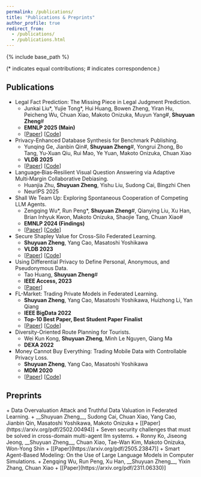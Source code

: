 ```yaml
---
permalink: /publications/
title: "Publications & Preprints"
author_profile: true
redirect_from: 
  - /publications/
  - /publications.html
---
```


{% include base_path %}

(* indicates equal contributions; # indicates correspondence.)

<h2>Publications</h2>

+ Legal Fact Prediction: The Missing Piece in Legal Judgment Prediction.
  + Junkai Liu\*, Yujie Tong\*, Hui Huang, Bowen Zheng, Yiran Hu, Peicheng Wu, Chuan Xiao, Makoto Onizuka, Muyun Yang#, __Shuyuan Zheng__#
  + **EMNLP 2025 (Main)**
  + [[Paper](https://arxiv.org/pdf/2409.07055)] [[Code](https://github.com/HPRCEST/LFPBench)]
+ Privacy-Enhanced Database Synthesis for Benchmark Publishing.
   + Yunqing Ge, Jianbin Qin#, __Shuyuan Zheng__#, Yongrui Zhong, Bo Tang, Yu-Xuan Qiu, Rui Mao, Ye Yuan, Makoto Onizuka, Chuan Xiao
   + **VLDB 2025**
   + [[Paper](https://arxiv.org/pdf/2405.01312)] [[Code](https://github.com/teijyogen/PrivBench)]
+ Language‑Bias‑Resilient Visual Question Answering via Adaptive Multi‑Margin Collaborative Debiasing.
  + Huanjia Zhu, __Shuyuan Zheng__, Yishu Liu, Sudong Cai, Bingzhi Chen
  + NeurIPS 2025
+ Shall We Team Up: Exploring Spontaneous Cooperation of Competing LLM Agents.
  + Zengqing Wu\*, Run Peng\*, __Shuyuan Zheng__#, Qianying Liu, Xu Han, Brian Inhyuk Kwon, Makoto Onizuka, Shaojie Tang, Chuan Xiao#
  + **EMNLP 2024 (Findings)**
  + [[Paper](https://aclanthology.org/2024.findings-emnlp.297.pdf)] [[Code](https://github.com/wuzengqing001225/SABM_ShallWeTeamUp)]
+ Secure Shapley Value for Cross-Silo Federated Learning.
  + __Shuyuan Zheng__, Yang Cao, Masatoshi Yoshikawa
  + **VLDB 2023**
  + [[Paper](/files/vldb2023_secure_shapley_value_paper.pdf)] [[Code](https://github.com/teijyogen/SecSV)]
+ Using Differential Privacy to Define Personal, Anonymous, and Pseudonymous Data.
  + Tao Huang, __Shuyuan Zheng__#
  + **IEEE Access, 2023**
  + [[Paper](https://arxiv.org/pdf/2209.04856)]
+ FL-Market: Trading Private Models in Federated Learning.
  + __Shuyuan Zheng__, Yang Cao, Masatoshi Yoshikawa, Huizhong Li, Yan Qiang
  + **IEEE BigData 2022**
  + **Top-10 Best Paper, Best Student Paper Finalist**
  + [[Paper](https://arxiv.org/pdf/2106.04384)] [[Code](https://github.com/teijyogen/FL-Market)]
+ Diversity-Oriented Route Planning for Tourists.
  + Wei Kun Kong, __Shuyuan Zheng__, Minh Le Nguyen, Qiang Ma
  + **DEXA 2022**
+ Money Cannot Buy Everything: Trading Mobile Data with Controllable Privacy Loss.
  + __Shuyuan Zheng__, Yang Cao, Masatoshi Yoshikawa
  + **MDM 2020**
  + [[Paper](/files/mdm2020_money_cannot_buy_everything_paper.pdf)] [[Code](https://github.com/teijyogen/DataMarket-PDP-PAF)]


 <h2>Preprints</h2>
 + Data Overvaluation Attack and Truthful Data Valuation in Federated Learning.
   + __Shuyuan Zheng__, Sudong Cai, Chuan Xiao, Yang Cao, Jianbin Qin, Masatoshi Yoshikawa, Makoto Onizuka
   + [[Paper](https://arxiv.org/pdf/2502.00494)]
 + Seven security challenges that must be solved in cross-domain multi-agent llm systems.
   + Ronny Ko, Jiseong Jeong, __Shuyuan Zheng__, Chuan Xiao, Tae-Wan Kim, Makoto Onizuka, Won-Yong Shin
   + [[Paper](https://arxiv.org/pdf/2505.23847)]
 + Smart Agent-Based Modeling: On the Use of Large Language Models in Computer Simulations.
   + Zengqing Wu, Run Peng, Xu Han, __Shuyuan Zheng__, Yixin Zhang, Chuan Xiao
   + [[Paper](https://arxiv.org/pdf/2311.06330)]



